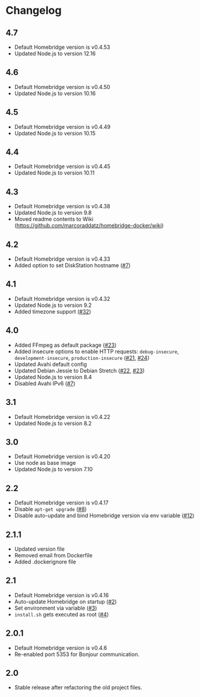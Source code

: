 # Changelog

## 4.7
- Default Homebridge version is v0.4.53
- Updated Node.js to version 12.16

## 4.6
- Default Homebridge version is v0.4.50
- Updated Node.js to version 10.16

## 4.5
- Default Homebridge version is v0.4.49
- Updated Node.js to version 10.15

## 4.4
- Default Homebridge version is v0.4.45
- Updated Node.js to version 10.11

## 4.3
- Default Homebridge version is v0.4.38
- Updated Node.js to version 9.8
- Moved readme contents to Wiki (https://github.com/marcoraddatz/homebridge-docker/wiki)

## 4.2
- Default Homebridge version is v0.4.33
- Added option to set DiskStation hostname ([\#7](https://github.com/marcoraddatz/homebridge-docker/issues/7))

## 4.1
- Default Homebridge version is v0.4.32
- Updated Node.js to version 9.2
- Added timezone support ([\#32](https://github.com/marcoraddatz/homebridge-docker/issues/32))

## 4.0
- Added FFmpeg as default package ([\#23](https://github.com/marcoraddatz/homebridge-docker/pull/23))
- Added insecure options to enable HTTP requests: `debug-insecure`, `development-insecure`, `production-insecure`  ([\#21](https://github.com/marcoraddatz/homebridge-docker/issues/21), [\#24](https://github.com/marcoraddatz/homebridge-docker/pull/24))
- Updated Avahi default config
- Updated Debian Jessie to Debian Stretch ([\#22](https://github.com/marcoraddatz/homebridge-docker/issues/22), [\#23](https://github.com/marcoraddatz/homebridge-docker/pull/23))
- Updated Node.js to version 8.4
- Disabled Avahi IPv6 ([\#7](https://github.com/marcoraddatz/homebridge-docker/issues/7))

## 3.1
- Default Homebridge version is v0.4.22
- Updated Node.js to version 8.2

## 3.0
- Default Homebridge version is v0.4.20
- Use node as base image
- Updated Node.js to version 7.10

## 2.2
- Default Homebridge version is v0.4.17
- Disable `apt-get upgrade` ([\#8](https://github.com/marcoraddatz/homebridge-docker/issues/8))
- Disable auto-update and bind Homebridge version via env variable ([\#12](https://github.com/marcoraddatz/homebridge-docker/issues/12))

## 2.1.1
- Updated version file
- Removed email from Dockerfile
- Added .dockerignore file

## 2.1
- Default Homebridge version is v0.4.16
- Auto-update Homebridge on startup ([\#2](https://github.com/marcoraddatz/homebridge-docker/issues/2))
- Set environment via variable ([\#3](https://github.com/marcoraddatz/homebridge-docker/issues/3))
- `install.sh` gets executed as root ([\#4](https://github.com/marcoraddatz/homebridge-docker/issues/4))

## 2.0.1
- Default Homebridge version is v0.4.6
- Re-enabled port 5353 for Bonjour communication.

## 2.0
- Stable release after refactoring the old project files.
